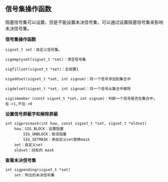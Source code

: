 ## **信号集操作函数**

阻塞信号集可以设置，但是不能设置未决信号集，可以通过设置阻塞信号集来影响未决信号集。

**信号集操作函数**

    sigset_t set：自定义信号集。
    
    sigemptyset(sigset_t *set)：清空信号集
    
    sigfillset(sigset_t *set)：全部置1
    
    sigaddset(sigset_t *set, int signum)：将一个信号添加到集合中
    
    sigdelset(sigset_t *set, int signum)：将一个信号从集合中移除
    
    sigismember（const sigset_t *set，int signum)：判断一个信号是否在集合中; 在->1,不在->0

**设置信号屏蔽字和解除屏蔽**

	int sigprocmask(int how, const sigset_t *set, sigset_t *oldset)
		how：SIG_BLOCK：设置阻塞
			SIG_UNBLOCK：取消阻塞
			SIG_SETMASK：用自定义set替换mask
		set：自定义set
		oldset：旧有的 mask

**查看未决信号集**

```
int sigpending(sigset_t *set)
	set：传出的未决信号集
```




